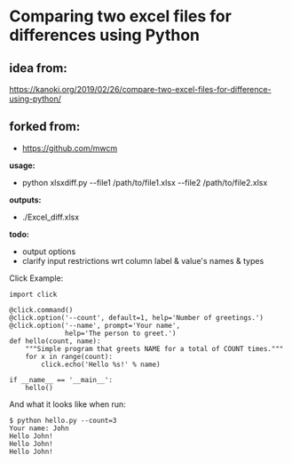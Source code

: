 # Comparing two excel files for differences using Python

## idea from:
 https://kanoki.org/2019/02/26/compare-two-excel-files-for-difference-using-python/
 
 ## forked from:
 - https://github.com/mwcm

**usage:**
- python xlsxdiff.py --file1 /path/to/file1.xlsx --file2 /path/to/file2.xlsx

**outputs:**
- ./Excel_diff.xlsx

**todo:**
- output options
- clarify input restrictions wrt column label & value's names & types

Click Example:
```
import click

@click.command()
@click.option('--count', default=1, help='Number of greetings.')
@click.option('--name', prompt='Your name',
              help='The person to greet.')
def hello(count, name):
    """Simple program that greets NAME for a total of COUNT times."""
    for x in range(count):
        click.echo('Hello %s!' % name)

if __name__ == '__main__':
    hello()
```
And what it looks like when run:

```
$ python hello.py --count=3
Your name: John
Hello John!
Hello John!
Hello John!
```
